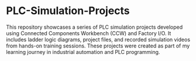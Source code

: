 # PLC-Simulation-Projects
This repository showcases a series of PLC simulation projects developed using Connected Components Workbench (CCW) and Factory I/O. It includes ladder logic diagrams, project files, and recorded simulation videos from hands-on training sessions. These projects were created as part of my learning journey in industrial automation and PLC programming.
